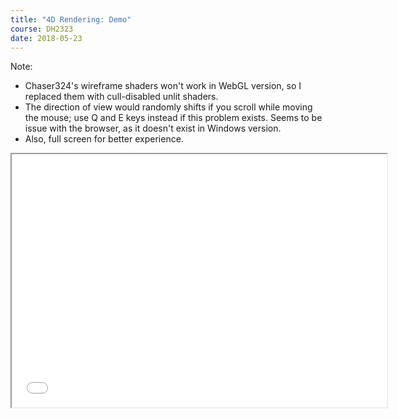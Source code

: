```yaml
---
title: "4D Rendering: Demo"
course: DH2323
date: 2018-05-23
---
```


Note: 

- Chaser324's wireframe shaders won't work in WebGL version, so I replaced them with cull-disabled unlit shaders.
- The direction of view would randomly shifts if you scroll while moving the mouse; use Q and E keys instead if this problem exists. Seems to be issue with the browser, as it doesn't exist in Windows version.
- Also, full screen for better experience.

<iframe style="width:600px;height:405px" src="/assets/4DRender/index.html"></iframe>

